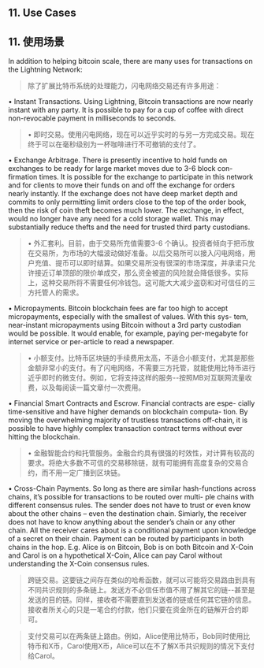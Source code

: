 ## 11. Use Cases

## 11. 使用场景

In addition to helping bitcoin scale, there are many uses for transactions on the Lightning Network:

> 除了扩展比特币系统的处理能力，闪电网络交易还有许多用途：

• Instant Transactions. Using Lightning, Bitcoin transactions are now nearly instant with any party. It is possible to pay for a cup of coffee with direct non-revocable payment in milliseconds to seconds.

> • 即时交易。使用闪电网络，现在可以近乎实时的与另一方完成交易。现在终于可以在毫秒级别为一杯咖啡进行不可撤销的支付了。

• Exchange Arbitrage. There is presently incentive to hold funds on exchanges to be ready for large market moves due to 3-6 block con- firmation times. It is possible for the exchange to participate in this network and for clients to move their funds on and off the exchange for orders nearly instantly. If the exchange does not have deep market depth and commits to only permitting limit orders close to the top of the order book, then the risk of coin theft becomes much lower. The exchange, in effect, would no longer have any need for a cold storage wallet. This may substantially reduce thefts and the need for trusted third party custodians.

> • 外汇套利。目前，由于交易所充值需要3-6 个确认。投资者倾向于把币放在交易所，为市场的大幅波动做好准备。以后交易所可以接入闪电网络，用户充值、提币可以即时结算。如果交易所没有很深的市场深度，并承诺只允许接近订单顶部的限价单成交，那么资金被盗的风险就会降低很多。实际上，这种交易所将不需要任何冷钱包。这可能大大减少盗窃和对可信任的三方托管人的需求。

• Micropayments. Bitcoin blockchain fees are far too high to accept micropayments, especially with the smallest of values. With this sys- tem, near-instant micropayments using Bitcoin without a 3rd party custodian would be possible. It would enable, for example, paying per-megabyte for internet service or per-article to read a newspaper.

> • 小额支付。比特币区块链的手续费用太高，不适合小额支付，尤其是那些金额非常小的支付。有了闪电网络，不需要三方托管，就能使用比特币进行近乎即时的微支付。例如，它将支持这样的服务--按照MB对互联网流量收费，以及每阅读一篇文章付一次费用。

• Financial Smart Contracts and Escrow. Financial contracts are espe- cially time-sensitive and have higher demands on blockchain computa- tion. By moving the overwhelming majority of trustless transactions off-chain, it is possible to have highly complex transaction contract terms without ever hitting the blockchain.

> • 金融智能合约和托管服务。金融合约具有很强的时效性，对计算有较高的要求。将绝大多数不可信的交易移除链，就有可能拥有高度复杂的交易合约，而不用一定广播到区块链。

• Cross-Chain Payments. So long as there are similar hash-functions across chains, it’s possible for transactions to be routed over multi- ple chains with different consensus rules. The sender does not have to trust or even know about the other chains – even the destination chain. Simiarly, the receiver does not have to know anything about the sender’s chain or any  other chain.  All the receiver cares about  is a conditional payment upon knowledge of a secret on their chain. Payment can be routed by participants in both chains in the hop. E.g. Alice is on Bitcoin, Bob is on both Bitcoin and X-Coin and Carol is on a hypothetical X-Coin, Alice can pay Carol without understanding the X-Coin consensus rules.

> 跨链交易。这要链之间存在类似的哈希函数，就可以可能将交易路由到具有不同共识规则的多条链上。发送方不必信任市值不用了解其它的链--甚至是发送的目的链。同样，接收者不需要直到发送者的链或任何其它链的信息。接收者所关心的只是一笔合约付款，他们只要在资金所在的链解开合约即可。

> 支付交易可以在两条链上路由。例如，Alice使用比特币，Bob同时使用比特币和X币，Carol使用X币，Alice可以在不了解X币共识规则的情况下支付给Carol。
